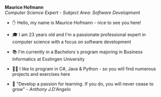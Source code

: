**Maurice Hofmann** <br>
<i>Computer Science Expert - Subject Area: Software Development</i> <br>

- ✋ Hello, my name is Maurice Hofmann - nice to see you here!
- 🎓 I am 23 years old and I'm a passionate professional expert in computer science with a focus on software development
- 📚 I'm currently in a Bachelors´s program majoring in Business Informatics at Esslingen University
- 👨‍💻 I like to program in C#, Java & Python - so you will find numerous projects and exercises here

- 📖 "Develop a passion for learning. If you do, you will never cease to grow" - <i>Anthony J.D'Angelo</i>
